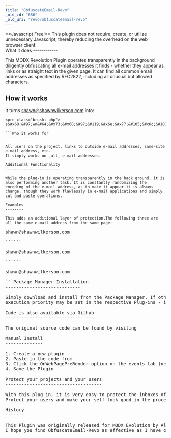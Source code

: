 ```yaml
---
title: "ObfuscateEmail-Revo"
_old_id: "686"
_old_uri: "revo/obfuscateemail-revo"
---
```


<div class="note">**Javascript Free!**  
This plugin does not require, create, or utilize unnecessary Javascript, thereby reducing the overhead on the web browser client.</div>What it does
------------

This MODX Revolution Plugin operates transparently in the background diligently obfuscating all e-mail addresses it finds - whether they appear as links or as straight text in the given page. It can find all common email addresses as specified by RFC2822, including all unusual but allowed characters.

How it works
------------

It turns shawn@shawnwilkerson.com into:

```
<pre class="brush: php">
s&#x68;&#97;wn&#64;&#x73;&#x68;&#97;&#119;&#x6e;&#x77;&#105;&#x6c;&#107;&#x65;&#x72;&#115;&#111;&#110;.&#x63;&#111;&#x6d;

```Who it works for
----------------

All users on the project, links to outside e-mail addresses, same-site e-mail address, etc.   
It simply works on _all_ e-mail addresses.

Additional Functionality
------------------------

While the plug-in is operating transparently in the back ground, it is also performing another task. It is constantly randomizing the encoding of the e-mail address, as to make it appear it is always change, though they work flawlessly in e-mail applications and simply cut and paste operations.

Examples
--------

This adds an additional layer of protection.The following three are all the same e-mail address from the same page:

```
<pre class="brush: php">
&#115;&#104;&#97;&#119;&#110;&#64;&#x73;&#x68;&#x61;&#x77;&#x6e;&#119;&#105;&#x6c;&#107;&#x65;r&#x73;&#111;&#110;.&#99;&#x6f;&#x6d;

``````
<pre class="brush: php">
s&#x68;&#97;wn&#64;&#x73;&#x68;&#97;&#119;&#x6e;&#x77;&#105;&#x6c;&#107;&#x65;&#x72;&#115;&#111;&#110;.&#x63;&#111;&#x6d;

``````
<pre class="brush: php">
&#x73;&#x68;&#97;&#x77;&#x6e;&#x40;&#x73;&#104;&#97;&#119;&#x6e;&#119;&#x69;&#x6c;&#107;&#101;&#114;&#x73;&#x6f;&#x6e;&#x2e;c&#x6f;&#x6d;

```Package Manager Installation
----------------------------

Simply download and install from the Package Manager. If other OnWebPagePreRender events exist in the project, order of   
execution priority may be set in the respective Plug-ins - if necessary.

Code is also available via Github
---------------------------------

The original source code can be found by visiting <http://github.com/wshawn/ObfuscateEmail>

Manual Install
--------------

1. Create a new plugin
2. Paste in the code from <http://github.com/wshawn/ObfuscateEmail>
3. Click the OnWebPagePreRender option on the events tab (near bottom)
4. Save the Plugin

Protect your projects and your users
------------------------------------

With this plug-in, it is very easy to protect the inboxes of every e-mail address located within your pages.   
Protect your users and make your self look good in the process.

History
-------

This Plugin was originally released for MODX Evolution by Aloysius Lim: <http://modx.com/extras/package/obfuscateemail>. When I made the jump to MODX Revolution a few years ago, I brought this plugin along as it had served my clients well. With the Release of MODX Revolution 2.1 and its move away from legacy code, some updates had to be performed.   
I hope you find ObfuscateEmail-Revo as effective as I have over the years.